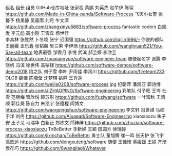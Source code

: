 组名	组长	组员						GitHub仓库地址
	张家程	黄鹏	刘英杰	赵芊伊	陈琛			https://github.com/Made-in-China-panda/Software-Process
飞天小女警 	张馨予	杨美静	吴晨雨	刘月	牛文潇			https://github.com/zhangxinyu5663/software-process
fantastic coders	白凯发	李元彪	高小刚	王雪宾	杨世佳			
	李其林	张胜然	卜冬晓	张宁	迟国强			https://github.com/liqilin1996/-
你说的都队	王丽媛	孟乐鑫	张韬毅	吴三荣	李伊玚			https://github.com/wangliyuan521/You-Say-all-team
地表最强	邹香月	李悦	武滨	郝芸婷	李欣芸			https://github.com/zouxiangyue/software-engineer-team
随便起名字	张腾	李晓帆	冯滨	徐世伟	高铱镁			https://github.com/software-demos/software-demo2018
焰之队	刘子雪	李叶	尹雨佳	李润川				https://github.com/fireteam233
OLGB	魏佳	陈培莹	沈梦琪	姚静	王秀莲			https://github.com/weijia0208/software-process
jpg	纪朝萍	潘凯亚	郭诗博					https://github.com/JIZHAOPING/Software-engineering
彩笔队	付子旺	王岑	杜雪	范丽梅	管欣悦	顾苏彤		https://github.com/fuziwang/software
一叶知秋	王清顺	郭佳昊	陈自力	朱泓宇	张程程	闫博文		https://github.com/wangqingshun/software-engineering
	李文轩	冯世祺	马硕	于洋	刘冉			https://github.com/Aluaead/Software-Engineering
xiaoxiaozu	朱子安	王子龙	马瑞华	白新正	郑栋文	邝绅绅		https://github.com/zhuzian/software-process-xiaoxiaozu
ToBeBetter	季新婵	王颖	田圆方	徐瑞婷				https://github.com/jixinchan/ToBeBetter
勇士队	董旭腾	崔一鸣	张天护	张飞宇	高歌远			https://github.com/dongxuteng/software
随便	王佳琦	黄媛媛	王娟	齐琦	侯存巧			https://github.com/8wangjiaqi/Whatever

